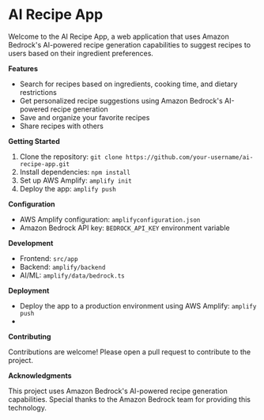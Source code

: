 AI Recipe App
=============

Welcome to the AI Recipe App, a web application that uses Amazon Bedrock's AI-powered recipe generation capabilities to suggest recipes to users based on their ingredient preferences.

**Features**

* Search for recipes based on ingredients, cooking time, and dietary restrictions
* Get personalized recipe suggestions using Amazon Bedrock's AI-powered recipe generation
* Save and organize your favorite recipes
* Share recipes with others

**Getting Started**

1. Clone the repository: `git clone https://github.com/your-username/ai-recipe-app.git`
2. Install dependencies: `npm install`
3. Set up AWS Amplify: `amplify init`
4. Deploy the app: `amplify push`

**Configuration**

* AWS Amplify configuration: `amplifyconfiguration.json`
* Amazon Bedrock API key: `BEDROCK_API_KEY` environment variable

**Development**

* Frontend: `src/app`
* Backend: `amplify/backend`
* AI/ML: `amplify/data/bedrock.ts`

**Deployment**

* Deploy the app to a production environment using AWS Amplify: `amplify push`
* 
**Contributing**

Contributions are welcome! Please open a pull request to contribute to the project.

**Acknowledgments**

This project uses Amazon Bedrock's AI-powered recipe generation capabilities. Special thanks to the Amazon Bedrock team for providing this technology.
